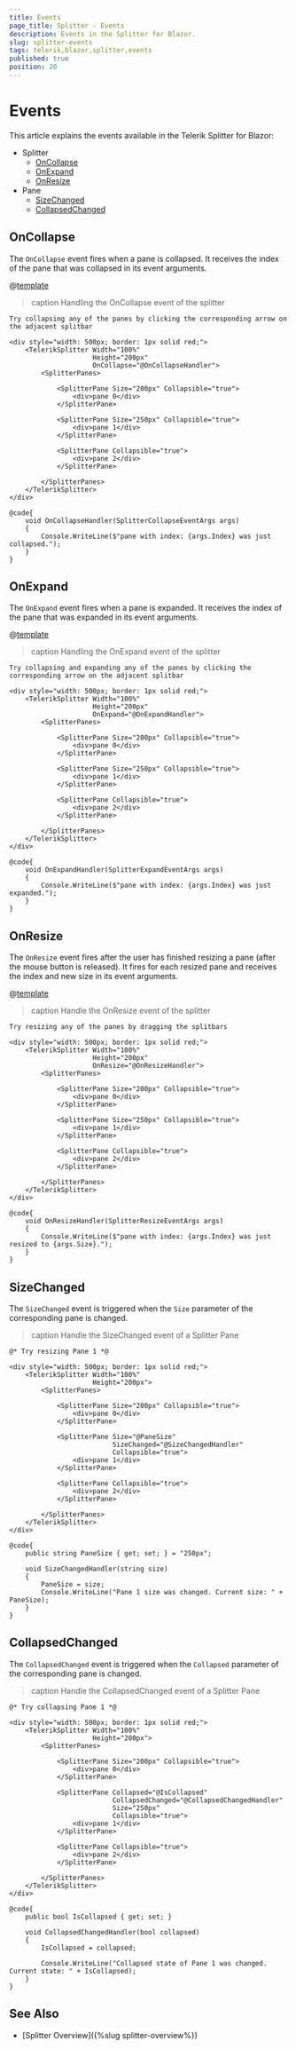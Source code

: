 ```yaml
---
title: Events
page_title: Splitter - Events
description: Events in the Splitter for Blazor.
slug: splitter-events
tags: telerik,blazor,splitter,events
published: true
position: 20
---
```


# Events

This article explains the events available in the Telerik Splitter for Blazor:

* Splitter
    * [OnCollapse](#oncollapse)
    * [OnExpand](#onexpand)
    * [OnResize](#onresize)
* Pane
    * [SizeChanged](#sizechanged)
    * [CollapsedChanged](#collapsed-changed)

## OnCollapse

The `OnCollapse` event fires when a pane is collapsed. It receives the index of the pane that was collapsed in its event arguments.

@[template](/_contentTemplates/common/general-info.md#rerender-after-event)

>caption Handling the OnCollapse event of the splitter

````CSHTML
Try collapsing any of the panes by clicking the corresponding arrow on the adjacent splitbar

<div style="width: 500px; border: 1px solid red;">
    <TelerikSplitter Width="100%"
                     Height="200px"
                     OnCollapse="@OnCollapseHandler">
        <SplitterPanes>

            <SplitterPane Size="200px" Collapsible="true">
                <div>pane 0</div>
            </SplitterPane>

            <SplitterPane Size="250px" Collapsible="true">
                <div>pane 1</div>
            </SplitterPane>

            <SplitterPane Collapsible="true">
                <div>pane 2</div>
            </SplitterPane>

        </SplitterPanes>
    </TelerikSplitter>
</div>

@code{
    void OnCollapseHandler(SplitterCollapseEventArgs args)
    {
        Console.WriteLine($"pane with index: {args.Index} was just collapsed.");
    }
}
````


## OnExpand

The `OnExpand` event fires when a pane is expanded. It receives the index of the pane that was expanded in its event arguments.

@[template](/_contentTemplates/common/general-info.md#rerender-after-event)

>caption Handling the OnExpand event of the splitter

````CSHTML
Try collapsing and expanding any of the panes by clicking the corresponding arrow on the adjacent splitbar

<div style="width: 500px; border: 1px solid red;">
    <TelerikSplitter Width="100%"
                     Height="200px"
                     OnExpand="@OnExpandHandler">
        <SplitterPanes>

            <SplitterPane Size="200px" Collapsible="true">
                <div>pane 0</div>
            </SplitterPane>

            <SplitterPane Size="250px" Collapsible="true">
                <div>pane 1</div>
            </SplitterPane>

            <SplitterPane Collapsible="true">
                <div>pane 2</div>
            </SplitterPane>

        </SplitterPanes>
    </TelerikSplitter>
</div>

@code{
    void OnExpandHandler(SplitterExpandEventArgs args)
    {
        Console.WriteLine($"pane with index: {args.Index} was just expanded.");
    }
}
````


## OnResize

The `OnResize` event fires after the user has finished resizing a pane (after the mouse button is released). It fires for each resized pane and receives the index and new size in its event arguments.

@[template](/_contentTemplates/common/general-info.md#rerender-after-event)

>caption Handle the OnResize event of the splitter

````CSHTML
Try resizing any of the panes by dragging the splitbars

<div style="width: 500px; border: 1px solid red;">
    <TelerikSplitter Width="100%"
                     Height="200px"
                     OnResize="@OnResizeHandler">
        <SplitterPanes>

            <SplitterPane Size="200px" Collapsible="true">
                <div>pane 0</div>
            </SplitterPane>

            <SplitterPane Size="250px" Collapsible="true">
                <div>pane 1</div>
            </SplitterPane>

            <SplitterPane Collapsible="true">
                <div>pane 2</div>
            </SplitterPane>

        </SplitterPanes>
    </TelerikSplitter>
</div>

@code{
    void OnResizeHandler(SplitterResizeEventArgs args)
    {
        Console.WriteLine($"pane with index: {args.Index} was just resized to {args.Size}.");
    }
}
````

## SizeChanged

The `SizeChanged` event is triggered when the `Size` parameter of the corresponding pane is changed.

>caption Handle the SizeChanged event of a Splitter Pane

````RAZOR
@* Try resizing Pane 1 *@ 

<div style="width: 500px; border: 1px solid red;">
    <TelerikSplitter Width="100%"
                     Height="200px">
        <SplitterPanes>

            <SplitterPane Size="200px" Collapsible="true">
                <div>pane 0</div>
            </SplitterPane>

            <SplitterPane Size="@PaneSize" 
                          SizeChanged="@SizeChangedHandler" 
                          Collapsible="true">
                <div>pane 1</div>
            </SplitterPane>

            <SplitterPane Collapsible="true">
                <div>pane 2</div>
            </SplitterPane>

        </SplitterPanes>
    </TelerikSplitter>
</div>

@code{
    public string PaneSize { get; set; } = "250px";

    void SizeChangedHandler(string size)
    {
        PaneSize = size;
        Console.WriteLine("Pane 1 size was changed. Current size: " + PaneSize);
    }
}
````


## CollapsedChanged

The `CollapsedChanged` event is triggered when the `Collapsed` parameter of the corresponding pane is changed.

>caption Handle the CollapsedChanged event of a Splitter Pane

````RAZOR
@* Try collapsing Pane 1 *@ 

<div style="width: 500px; border: 1px solid red;">
    <TelerikSplitter Width="100%"
                     Height="200px">
        <SplitterPanes>

            <SplitterPane Size="200px" Collapsible="true">
                <div>pane 0</div>
            </SplitterPane>

            <SplitterPane Collapsed="@IsCollapsed"
                          CollapsedChanged="@CollapsedChangedHandler"
                          Size="250px"
                          Collapsible="true">
                <div>pane 1</div>
            </SplitterPane>

            <SplitterPane Collapsible="true">
                <div>pane 2</div>
            </SplitterPane>

        </SplitterPanes>
    </TelerikSplitter>
</div>

@code{
    public bool IsCollapsed { get; set; }

    void CollapsedChangedHandler(bool collapsed)
    {
        IsCollapsed = collapsed;

        Console.WriteLine("Collapsed state of Pane 1 was changed. Current state: " + IsCollapsed);
    }
}
````

## See Also

* [Splitter Overview]({%slug splitter-overview%})
